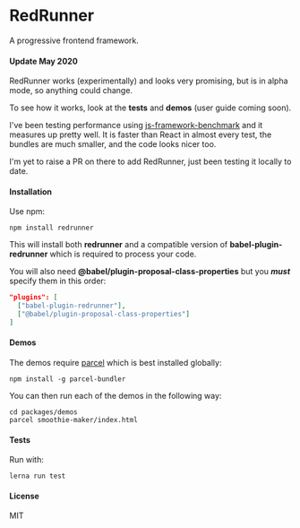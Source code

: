 # RedRunner

A progressive frontend framework.

#### Update May 2020

RedRunner works (experimentally) and looks very promising, but is in alpha mode, so anything could change.

To see how it works, look at the **tests** and **demos** (user guide coming soon).

I've been testing performance using [js-framework-benchmark](https://github.com/krausest/js-framework-benchmark) and it measures up pretty well. It is faster than React in almost every test, the bundles are much smaller, and the code looks nicer too. 

I'm yet to raise a PR on there to add RedRunner, just been testing it locally to date.

#### Installation

Use npm:

```
npm install redrunner
```

This will install both **redrunner** and a compatible version of **babel-plugin-redrunner** which is required to process your code. 

You will also need **@babel/plugin-proposal-class-properties** but you ***must*** specify them in this order:

```json
"plugins": [
  ["babel-plugin-redrunner"],
  ["@babel/plugin-proposal-class-properties"]
]
```

#### Demos

The demos require [parcel](https://parceljs.org/) which is best installed globally:

```
npm install -g parcel-bundler
```

You can then run each of the demos in the following way:

```
cd packages/demos
parcel smoothie-maker/index.html
```

#### Tests

Run with:

```
lerna run test
```


#### License

MIT